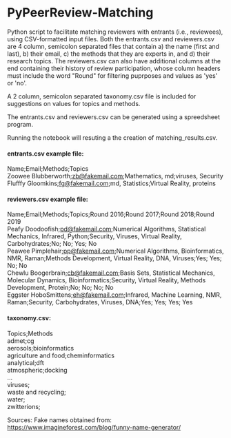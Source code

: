 # PyPeerReview-Matching
Python script to facilitate matching reviewers with entrants (i.e., reviewees), using CSV-formatted input files. Both the entrants.csv and reviewers.csv are 4 column, semicolon separated files that contain a) the name (first and last), b) their email, c) the methods that they are experts in, and d) their research topics. The reviewers.csv can also have additional columns at the end containing their history of review participation, whose column headers must include the word "Round" for filtering puprposes and values as 'yes' or 'no'.

A 2 column, semicolon separated taxonomy.csv file is included for suggestions on values for topics and methods.

The entrants.csv and reviewers.csv can be generated using a spreedsheet program.

Running the notebook will resuting a the creation of matching_results.csv.

#### entrants.csv example file:
Name;Email;Methods;Topics<br>
Zoowee Blubberworth;zb@fakemail.com;Mathematics, md;viruses, Security<br>
Flufffy Gloomkins;fg@fakemail.com;md, Statistics;Virtual Reality, proteins<br>

#### reviewers.csv example file:
Name;Email;Methods;Topics;Round 2016;Round  2017;Round  2018;Round  2019<br>
Peafy Doodoofish;pd@fakemail.com;Numerical Algorithms, Statistical Mechanics, Infrared, Python;Security, Viruses, Virtual Reality, Carbohydrates;No; No; Yes; No<br>
Peawee Pimplehair;pp@fakemail.com;Numerical Algorithms, Bioinformatics, NMR, Raman;Methods Development, Virtual Reality, DNA, Viruses;Yes; Yes; No; No<br>
Chewlu Boogerbrain;cb@fakemail.com;Basis Sets, Statistical Mechanics, Molecular Dynamics, Bioinformatics;Security, Virtual Reality, Methods Development, Protein;No; No; No; No<br>
Eggster HoboSmittens;eh@fakemail.com;Infrared, Machine Learning, NMR, Raman;Security, Carbohydrates, Viruses, DNA;Yes; Yes; Yes; Yes<br>

#### taxonomy.csv:
Topics;Methods<br>
admet;cg<br>
aerosols;bioinformatics<br>
agriculture and food;cheminformatics<br>
analytical;dft<br>
atmospheric;docking<br>
...<br>
viruses;<br>
waste and recycling;<br>
water;<br>
zwitterions;<br>

Sources:
Fake names obtained from: https://www.imagineforest.com/blog/funny-name-generator/
